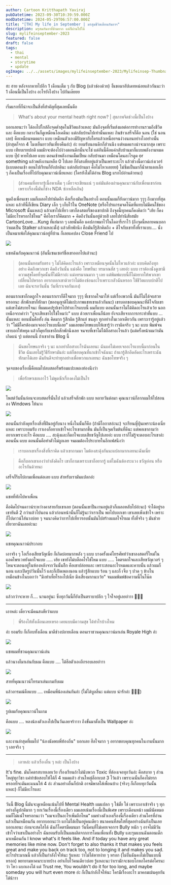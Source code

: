 ```yaml
---
author: Cartoon Kritthapath Yaviraj
pubDatetime: 2023-09-30T10:39:59.000Z
modDatetime: 2024-05-29T06:57:00.000Z
title: "[TH] My life in September | มรสุมชีวิตเดือนกันยาฯ"
description: มรุสมกันยาที่ข้ามยาก แต่ก็ผ่านไปได้
slug: mylifeinseptember-2023
featured: false
draft: false
tags:
  - thai
  - mental
  - storytime
  - update
ogImage: ../../assets/images/mylifeinseptember-2023/Mylifeinsep-Thumbnail.png
---
```


ฮะ ฮาย หลังจากหายไปอีก 1 เดือนเต็ม ๆ กับ Blog (แล้วช่องด้วย) งั้นขอมาอัปเดทหน่อยแล้วกันนะว่า 1 เดือนนี้เป็นไงบ้าง อะไรยังไงบ้าง ไปกันเล๊ยยย

---

เริ่มแรกที่ก็น่าจะเป็นสิ่งที่สำคัญที่สุดเลยนั้นคือ

> What's about your mental heath right now? | สุขภาพจิตช่วงนี้เป็นไงบ้าง

บอกเลยนะว่า ได้ลงไปใกล้ถึงจุดต่ำสุดในชีวิตแล้วแหละ มันถึงจุดที่เริ่มส่งผลต่อการทำงานรวมถึงชีวิตและ คือแบบ กลางวันก็ดูเหมือนโอเคดีนะ แต่กลับบ้านไปเท่านั้นแหละ กินข้าวเสร็จก็คือ นอน (ใช่ นอนเลย) คือเหมือนหมดแรง แบบ เหมือนตัวเองมีปัญหากับใครแล้วเหนื่อยจนง่วงนอนอย่างไงอย่างนั้น (ล่าสุดก็จาก 4 โมงเย็นยาวยันเที่ยงคืนอ่ะ) อ่ะ ยอมรับนอนดึกก็ส่วนนึง แต่หมดแรงน่าจะมากสุด เพราะแบบ เทียบเรทปกติ ผมมักจะต้องไปง่วงตอนดึกนั้นจะใช่ แต่อันนี้คือแค่กลับบ้านมาก็แบบพลังงานหมดแบบ ปุ๊ป หายไปเลย แบบ ตอนเช้าพลังงานเต็มเปี่ยม กลับบ้านมา เหมือนโดนอะไรดูด or something แล้วพลังงานเหลือ 0 ไปเลย ก็ยังสงสัยอยู่แล้วเป็นเพราะอะไร แล้วช่วงนี้ดาวน์เก่งเวอร์ (แบบตอนเช้า ตอนไปเรียนก็ยังปกตินะ แต่กลับบ้านมา คือไม่ไหวเลยยย) ไม่ซึมเป็นมาก็น้ำตาแตกเล็ก ๆ ก็คงเป็นเรื่องที่ไปกับคุณเนาวน์เนี่ยแหละ (ใครยังไม่ได้อ่าน Blog แรกไปอ่านด้วยนะ)

> (ส่วนคนที่อยากรู้เนื้อหาเต็ม ๆ เดี๋ยวจะเขียนแน่ ๆ แต่มันต้องผ่านคุณเนาวน์กับเพื่อนเขาก่อน เพราะเรื่องนี้มันก็ช่าง NDA ซ่ะเหลือเกิน)

พูดถึงเพื่อนเขา ผมก็เผลอไปทำผิดอีก คือเรื่องมันเป็นอย่างงี้ ตอนนั้นผมก็ยังดาวน์มาก ๆๆๆ ถึงมากที่สุดแหละ แล้วทีนี้ก็เขียน Diary เล็ก ๆ เก็บไว้ใน OneNote (หรือโปรแกรมจดโน๊ตที่แทบไม่มีคนใช้ของ Microsoft นั้นแหละ) แล้วเขาไปเที่ยว เขาก็ลงสตอรี่ของเขาปกติ ถึงจุดนี้ทุกคนก็คงคิดว่า "เฮ้ย ก็คงไม่มีอะไรหรอกใช่ไหม" คือไอเราก็คิดมาก + คิดถึงวันนั้นอยู่ด้วยสิ เลยไปทำนิสัยสมัย CartoonLove....Kung ที่แย่มาก ๆ เลยนั้นคือ แคปภาพมาไว้ในไดอารี่เราไว้ (ถึงจุดนี้หลายคนบอกว่าผมเป็น Stalker แล้วแหละมั้ง) แล้วสักพักนึง คือมันก็รู้สึกคิดถึง + ดีใจกับเขาทั้งที่เราแบบ.... นั่งเป็นหมาเพ้อใส่คุณเนาวน์อยู่ที่บ้าน ก็เลยแคปลง Close Friend ไป

![](@assets/images/mylifeinseptember-2023/image.png)

แชทฉันกับคุณเนาวน์ (อันนี้เซนเซอร์ชื่อเขาออกไปแล้วนะ)

> (ตอนนั้นยอมรับตรง ๆ ไม่ได้คิดอะไรแล้ว เพราะเหมือนจุดนั้นไม่ไหวแล้วอ่ะ แบบคิดถึงทุกอย่าง คิดถึงพวกเขา คิดถึงวันนั้น แม่งคือ โทษทีนะ ทรมาณสัส ๆ เลยอ่ะ แบบ เราต้องนั่งดูเขามีความสุขโดยที่จุดนั้นที่ไม่มีเราอ่ะ แม่งทรมาณมาก ๆ เลย แต่พิมพ์แบบนี้ก็ไม่อยากให้พวกเขาเปลี่ยนไปหรอก อยากบอกเขาด้วยว่าไม่ต้องซ่อนอะไรเพราะกลัวฉันหรอก ใช้ชีวิตแบบปกติไปเลย ฉันจะรอวันนั้น วันที่เราเจอกันเอง)

ตอนแรกเขาก็กดถูกใจ ตอนแรกเราก็ดีใจมาก ๆๆๆ ที่เขากดใจมาให้ แต่เรื่องพวกนี้ มันก็ไม่ได้จบสวยหรอกนะ สักพักเขาก็ทักมา (ขออนุญาติไม่แปะภาพแชทเขาแล้วกันนะ) เขาบอกขอบคุณนะที่ดีใจกับเขาแต่เขาไม่สบายใจนะ ที่ผมแคปรูปเขาไปทำอะไรแบบนี้ ผมก็แบบ ตอนนั้นเราไม่ได้คิดอะไรแล้วเว้ย นอกเหนือจากคำว่า "กูจะเสียเขาไปใช่ไหมว่ะ" แบบ ด้วยเราเพื่อนก็น้อย ยังจะเสียจากการกระทำที่แบบ ... นั้นแหละ ตอนนั้นคือทั้ง ล่น คิดมาก รู้สึกผิด รู้สึกแย่ ขนลุก ทุกอย่างในเวลาเดียวกัน เพราะเรารู้อยู่แล้วว่า "ไม่มีใครต้องมาเจออะไรแบบนี้เลย" ผมเลยขอโทษแบบให้เขารู้ว่า เราผิดจริง ๆ นะ แบบ พิมพ์จนเขาบอกให้หยุด แล้วก็คุยกับเขาอีกสักพักนึงเลย จนจบที่เขาไม่ได้ถือสาอะไรแล้ว (แต่ครั้งหน้าผมว่ามันเกิดแน่ ๆ) แต่ตอนนี้ ถ้าเขาอ่าน Blog นี้

> ฉันขอโทษแกจริง ๆ นะ แกอย่าถือสาอะไรฉันเลยนะ ฉันแค่ไม่เคยเจออะไรแบบนี้มาก่อนในชีวิต ฉันเลยไม่รู้วิธีรักษามันอ่ะ แต่ก็ขอบคุณที่แกเข้าใจฉันนะ ถ้าแกรู้สึกอึดอัดอะไรเพราะฉัน ทักมาได้เลย ฉันยินดีจะทำทุกอย่างเพื่อพวกแกเลยนะ ฉันขอโทษจริง ๆ

จุดจบของเรื่องนี้คือผมไปลบสตอรี่พร้อมแปะเพลงท่องนึงว่า

> เพื่อรักษาเธอเอาไว้ ไม่พูดซักเรื่องคงไม่เป็นไร

![](@assets/images/mylifeinseptember-2023/image-1.png)

โพสต์วันนั้นก่อนจะลบสตอรี่นั้นไป แล้วเสร็จสักพัก แบบ หลายวันต่อมา คุณเนาวน์ก็ลากผมให้ไปสอนลง Windows ให้นาง

![](@assets/images/mylifeinseptember-2023/image-2.png)

ตอนนั้นกำลังคุยเรื่องสิ่งที่ฝันอยู่กับนาง หนึ่งในนั้นก็คือ (ถ้ามีโอกาสอ่ะนะ) จะเรียนญี่ปุ่นเพราะน้องเนี่ยแหละ เพราะยอมรับ เราเองก็อยากเข้าใจอะไรเขามากขึ้น มันก็เป็นจุดเริ่มต้นที่ดีนะ แต่พอเขาถามว่าอยากเพราะอะไร คือแบบ .... สะดุ้งและก็ตกใจแบบเสียขวัญไปเลยอ่ะ แบบ เราก็ไม่รู้จะตอบอะไรเขาอ่ะตอนนั้น แบบ ตอนนั้นคือทำตัวไม่ถูกเลย จนผมต้องไประบายในอีกเฟสนึงว่า

> เราบอกเขาเรื่องสิ่งที่เราคิด แล้วเขาถามมา ไมต้องสะดุ้งกันนะแปลกมากเลยนะฉันเนี่ย

> คือก็บอกเขาเองว่ากำลังคิดไร เขาก็ถามเพราะเขาก็อยากรู้ แต่ไมฉันต้องระแวง ขวัญอ่อน หรืออะไรกันด้วยนะ

เสร็จก็รีบไปถามเพื่อนต่อเลย แบบ สำหรับเรามันแปลกอ่ะ

![](@assets/images/mylifeinseptember-2023/image-3.png)

แชทที่ทักไปหาเพื่อน

คือคิดไปจนดาวน์ระหว่างคาสายกับเขาเลย (ตอนนั้นเขาปั่นงานอยู่แล้วก็เผลอหลับไปอ่ะนะ) จำได้อยู่รอเขายันตี 2 กว่าแล้วไปนอน แล้วก่อนหน้านั้นก็ไม่รู้นะว่าเราเป็น พอไปบอกเขา เขาเลยเพิ่งเข้าใจ เพราะก็ไปดาวน์ใส่นางบ่อย ๆ จนนางคิดว่าการไปเที่ยวรอบนั้นมันไปสร้างแผลใจไรผม ทั้งที่จริง ๆ มันช่วยเยี่ยวยาฉันเลยอ่ะนะ

![](@assets/images/mylifeinseptember-2023/image-4.png)

แชทคุณเนาวน์ประกอบ

เอาจริง ๆ ไอเรื่องเสียขวัญเนี่ย ก็เกิดบ่อยมากหลัง ๆ แบบ บางครั้งแค่โทรศัพท์ว่าเขาลงสตอรี่ใหม่ในแอคไพรเวทยังตกใจแบบ ..... เฮ้ย เขายังไม่บล็อคไรใช่ไหม แบบ ..... โคตรตกใจและเสียขวัญเวอร์ ๆ ไหนจะตอนอยู่ในห้องหลังจากวันนั้นอีีก คือเขาปล่อยและ เพราะสอนอะไรหมดและคาบนั้น แล้วผมก็นอน และเปิดรูปวันนั้นไว้ และก็เปิดเพลงนอน แล้วรู้สึกแบบ ร้อน ๆ และก็ เจ็บ ๆ ปวด ๆ ข้างใน เหมือนข้างในบอกว่า "มึงทำเหี้ยไรลงไปเนี่ย มึงเสี่ยงมากนะเว้ย" จนผมพิมพ์ข้อความนี้ในโน๊ต

![](@assets/images/mylifeinseptember-2023/IMG_1287.JPEG)

แล้วกว่าจะหาย ก็.... นานอยู่นะ ซึ่งทุกวันนี้ก็ยังเป็นตราบาปลึก ๆ ใจใจอยู่เลยอ่าาา 🥹🥹🥹

---

เอาหล่ะ เดี๋ยวจะมีคนสงสัยว่าแบบ

> พี่ร้องไห้ทั้งเดือนเลยเหรอ เคยแบบมีความสุข ได้ทำไรบ้างไหม

อ่ะ ยอมรับ ก็เกือบทั้งเดือน มาดีช่วงปลายเดือน ตอนเราชวนคุณเนาวน์มาเล่น Royale High อ่ะ

![](@assets/images/mylifeinseptember-2023/image-5.png)

แชทผมที่ชวนคุณเนาวน์เล่น

แล้วนางก็มาเล่นกับผม คือแบบ .... ได้ฮีลตัวเองอีกรอบเลยอ่าาา

![](@assets/images/mylifeinseptember-2023/Screenshot_20230930_161539.png)

สายที่คุณเนาวน์โทรมาเล่นเกมกับผม

แล้วอารมณ์คือแบบ .... เหมือนพี่น้องเล่นกันอ่ะ (ไม่ได้บูลลี่นะ แต่แบบ น่ารักอ่ะ 🥰🥰🥰)

![](@assets/images/mylifeinseptember-2023/Screenshot_20230924_131350.png)

รูปผมกับคุณเนาวน์ในเกม

คือแบบ .... หลงน้องตัวเองไปเป็นวันเลยจร้าาาา ถึงขั้นมาตั้งเป็น Wallpaper อ่ะ

![](@assets/images/mylifeinseptember-2023/compro.jpg)

และงานล่าสุดที่ผมไป "น้องนัดพบพี่ท้องถิ่น" บอกเลย ฮีลใจมาก ๆ อยากขอบคุณทุกคนในงานนั้นมาก ๆ เลยจริง ๆ

---

> เอาหล่ะ แล้วเรื่องอื่น ๆ หล่ะ เป็นไงบ้าง

It's fine. มันโคตรสบายเลยเว้ย เรื่องเรียนถ้าไม่นับพวก Toxic ที่ต้องเจอทุกวันอ่ะ คือสบาย ๆ ส่วนใหญ่ทุกวิชา แค่ทำข้อสอบให้ได้ก็ 4 หมดแล้ว ส่วนใหญ่ล็อกเบส 3 ไว้แล้ว เพราะฉนั้นก็คงไม่ยากหรอกที่จะดันคะแนนให้ 4 อ่ะ ส่วนอย่างอื่นก็ปกติ อาจมีพาลใส่เพื่อนบ้าง (จริงๆ ก็เกือบทุกวันนั้นแหละ) ก็ไม่มีอะไรและ

---

วันนี้ Blog นี้มันจะดูเหมือนเน้นไปที่ Mental Health ผมแปลก ๆ ใช่มั้ย ใช่ เพราะเอาเข้าจริง ๆ ทุกอย่างก็ดูปกติมาก ๆ ยกเว้นเรื่องนี้เรื่องเดียว ผมเลยเน้นเรื่องนี้เป็นพิเศษ เพราะเดือนหน้า ผมมีนัดหมอ ผมก็ไม่แน่ใจหรอกนะว่า "ผมจะเป็นอะไรเพิ่มอีกไหม" ผมห่วงตัวเองเรื่องนี้เรื่องเดียว ส่วนใครที่อ่านแล้วเป็นเหมือนกัน อยากบอกนะว่า แกไม่ได้เป็นอยู่คนเดียว ขนาดคนที่สดใสที่สุดอย่างฉันยังเป็นเลย บอกเลยนะ ก่อนจะสดใสได้ ฉันก็โคตรมืดมนมา วันนี้คนที่ไม่เคยเจอการ Bully หนัก ๆ อาจไม่มีวันเข้าใจว่าเขาเป็นอย่างไร ฉันยอมรับก็เป็นผลผลิตจากการโดนเพื่อนทั้ง Bully และรุมแบนฉันตอนเด็กมาเหมือนกัน I know what's it feels like. And if today you have any great memories like mine now. Don't forget to also thanks it that makes you feels great and make you back on track too, not to longing it and makes you sad. อะไรประมาณนี้ แล้วก็เป็นกำลังใจให้นะ รู้แหละ ว่าไม่ได้หายง่าย ๆ หรอก (ไม่งั้นฉันคงไม่เป็นแบบนี้หรอก) พยายามหาคนระบายบ้าง อย่าเก็บไว้คนเดียวบ่อย รู้แหละนะว่าเรามักจะชอบโกหกใครต่อใครนะว่า ไหว แบกเองได้ แต่ Trust me, You wouldn't do it for too long, and maybe someday you will hurt even more อ่ะ ก็เป็นกำลังใจให้นะ ใครมีเรื่องอะไร มาคอมเม้นคุยกันได้น้าาา
